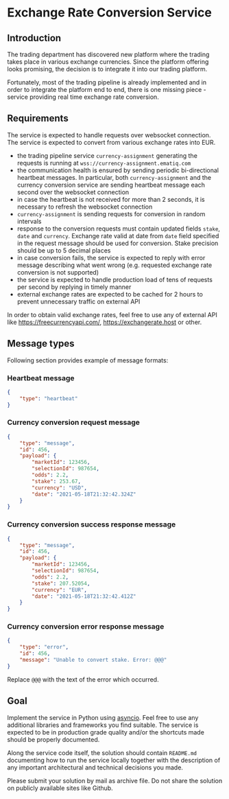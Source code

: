 # Exchange Rate Conversion Service

## Introduction

The trading department has discovered new platform where the trading takes place in various exchange currencies. Since the platform offering looks promising, the decision is to integrate it into our trading platform.

Fortunately, most of the trading pipeline is already implemented and in order to integrate the platform end to end, there is one missing piece - service providing real time exchange rate conversion.

## Requirements

The service is expected to handle requests over websocket connection. The service is expected to convert from various exchange rates into EUR.

- the trading pipeline service `currency-assignment` generating the requests is running at `wss://currency-assignment.ematiq.com`
- the communication health is ensured by sending periodic bi-directional heartbeat messages. In particular, both `currency-assignment` and the currency conversion service are sending heartbeat message each second over the websocket connection
- in case the heartbeat is not received for more than 2 seconds, it is necessary to refresh the websocket connection
- `currency-assignment` is sending requests for conversion in random intervals
- response to the conversion requests must contain updated fields `stake`, `date` and `currency`. Exchange rate valid at date from `date` field specified in the request message should be used for conversion. Stake precision should be up to 5 decimal places
- in case conversion fails, the service is expected to reply with error message describing what went wrong (e.g. requested exchange rate conversion is not supported)
- the service is expected to handle production load of tens of requests per second by replying in timely manner
- external exchange rates are expected to be cached for 2 hours to prevent unnecessary traffic on external API

In order to obtain valid exchange rates, feel free to use any of external API like https://freecurrencyapi.com/, https://exchangerate.host or other.

## Message types

Following section provides example of message formats:

### Heartbeat message

```json
{
    "type": "heartbeat"
}
```

### Currency conversion request message

```json
{
	"type": "message",
	"id": 456,
	"payload": {
		"marketId": 123456,
		"selectionId": 987654,
		"odds": 2.2,
		"stake": 253.67,
		"currency": "USD",
		"date": "2021-05-18T21:32:42.324Z"
	}
}
```

### Currency conversion success response message

```json
{
	"type": "message",
	"id": 456,
	"payload": {
		"marketId": 123456,
		"selectionId": 987654,
		"odds": 2.2,
		"stake": 207.52054,
		"currency": "EUR",
		"date": "2021-05-18T21:32:42.412Z"
	}
}

```

### Currency conversion error response message

```json
{
    "type": "error",
    "id": 456,
    "message": "Unable to convert stake. Error: @@@"
}
```

Replace `@@@` with the text of the error which occurred.


## Goal

Implement the service in Python using [asyncio](https://docs.python.org/3/library/asyncio.html). Feel free to use any additional libraries and frameworks you find suitable. The service is expected to be in production grade quality and/or the shortcuts made should be properly documented.

Along the service code itself, the solution should contain `README.md` documenting how to run the service locally together with the description of any important architectural and technical decisions you made.

Please submit your solution by mail as archive file. Do not share the solution on publicly available sites like Github.
